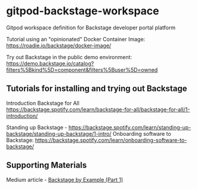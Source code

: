 # gitpod-backstage-workspace
Gitpod workspace definition for Backstage developer portal platform 


Tutorial using an "opinionated" Docker Container Image: https://roadie.io/backstage/docker-image/

Try out Backstage in the public demo environment: https://demo.backstage.io/catalog?filters%5Bkind%5D=component&filters%5Buser%5D=owned 

## Tutorials for installing and trying out Backstage

Introduction Backstage for All
https://backstage.spotify.com/learn/backstage-for-all/backstage-for-all/1-introduction/

Standing up Backstage - https://backstage.spotify.com/learn/standing-up-backstage/standing-up-backstage/1-intro/
Onboarding software to Backstage: https://backstage.spotify.com/learn/onboarding-software-to-backstage/

## Supporting Materials

Medium article - [Backstage by Example (Part 1)](https://john-tucker.medium.com/backstage-by-example-part-1-a18e74849240)